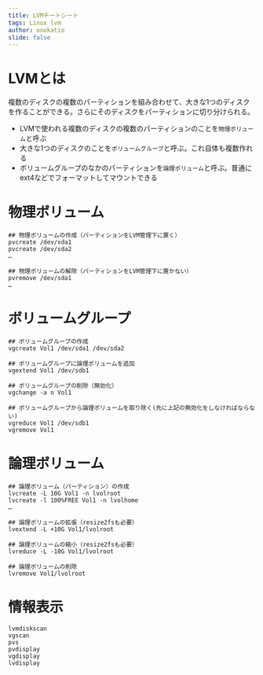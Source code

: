 ```yaml
---
title: LVMチートシート
tags: Linux lvm
author: onokatio
slide: false
---
```

# LVMとは
複数のディスクの複数のパーティションを組み合わせて、大きな1つのディスクを作ることができる。さらにそのディスクをパーティションに切り分けられる。

- LVMで使われる複数のディスクの複数のパーティションのことを`物理ボリューム`と呼ぶ
- 大きな1つのディスクのことを`ボリュームグループ`と呼ぶ。これ自体も複数作れる
- ボリュームグループのなかのパーティションを`論理ボリューム`と呼ぶ。普通にext4などでフォーマットしてマウントできる

# 物理ボリューム

```
## 物理ボリュームの作成（パーティションをLVM管理下に置く）
pvcreate /dev/sda1
pvcreate /dev/sda2
…

## 物理ボリュームの解除（パーティションをLVM管理下に置かない）
pvremove /dev/sda1
…
```

# ボリュームグループ

```
## ボリュームグループの作成
vgcreate Vol1 /dev/sda1 /dev/sda2

## ボリュームグループに論理ボリュームを追加
vgextend Vol1 /dev/sdb1

## ボリュームグループの削除（無効化）
vgchange -a n Vol1

## ボリュームグループから論理ボリュームを取り除く(先に上記の無効化をしなければならない)
vgreduce Vol1 /dev/sdb1
vgremove Vol1

```

# 論理ボリューム

```
## 論理ボリューム（パーティション）の作成
lvcreate -L 10G Vol1 -n lvolroot
lvcreate -l 100%FREE Vol1 -n lvolhome
…

## 論理ボリュームの拡張（resize2fsも必要）
lvextend -L +10G Vol1/lvolroot

## 論理ボリュームの縮小（resize2fsも必要）
lvreduce -L -10G Vol1/lvolroot

## 論理ボリュームの削除
lvremove Vol1/lvolroot
```

# 情報表示

```
lvmdiskscan
vgscan
pvs
pvdisplay
vgdisplay
lvdisplay

```

